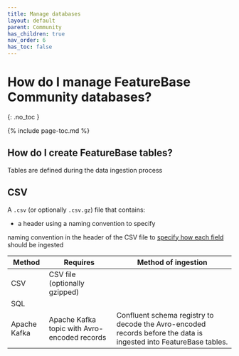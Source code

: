 ```yaml
---
title: Manage databases
layout: default
parent: Community
has_children: true
nav_order: 6
has_toc: false
---
```


# How do I manage FeatureBase Community databases?
{: .no_toc }


{% include page-toc.md %}


## How do I create FeatureBase tables?

Tables are defined during the data ingestion process

## CSV

A `.csv` (or optionally `.csv.gz`) file that contains:
* a header using a naming convention to specify

naming convention in the header of the CSV file to [specify how each field](/community/community-data-ingestion/ingester-configuration#header-descriptions) should be ingested

| Method | Requires | Method of ingestion |
|---|---|---|
| CSV | CSV file (optionally gzipped) |  |
| SQL |  |  |
| Apache Kafka | Apache Kafka topic with Avro-encoded records | Confluent schema registry to decode the Avro-encoded records before the data is ingested into FeatureBase tables. |
